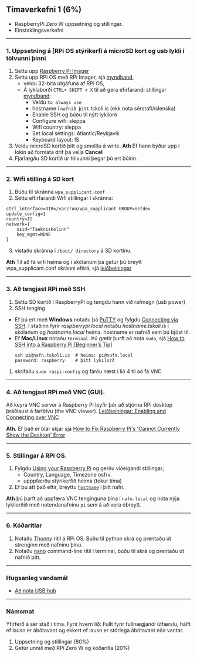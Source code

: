 ## Tímaverkefni 1 (6%)
- RaspberryPi Zero W uppsetning og stillingar.
- Einstaklingsverkefni

---

### 1. Uppsetning á [RPi OS stýrikerfi  á microSD kort og usb lykli í tölvunni þinni 
   1. Settu upp [Raspberry Pi Imager](https://www.raspberrypi.com/software/)
   1. Settu upp RPi OS með RPi Imager, sjá [myndband](https://www.youtube.com/watch?v=ntaXWS8Lk34), 
       - veldu 32-bita útgáfuna af RPi OS, 
       - Á lyklaborði `CTRL+ SHIFT + X` til að gera efirfarandi stillingar [myndband](https://www.youtube.com/watch?v=s93ss44C_yM):
          - Veldu `to always use`
          - hostname í `nafnið þitt`.tskoli.is (ekk nota sérstafi/íslenska)
          - Enable SSH og búðu til nýtt lykilorð 
          - Configure wifi: sleppa 
          - Wifi country: sleppa
          - Set local settings: Atlantic/Reykjavík
          - Keyboard layout: IS
   1. Veldu microSD kortið þitt og smelltu á write. **Ath** Ef hann býður upp í lokin að formata drif þá velja **Cancel**
   2. Fjarlægðu SD kortið úr tölvunni þegar þú ert búinn.

---

### 2. Wifi stilling á SD kort 

1. Búðu til skránna `wpa_supplicant.conf`
2. Settu eftirfarandi Wifi stillingar í skránna:
```
ctrl_interface=DIR=/var/run/wpa_supplicant GROUP=netdev
update_config=1
country=IS
network={
    ssid="Taekniskolinn"
    key_mgmt=NONE
}
```
3. vistaðu skránna í  `/boot/ directory` á SD kortinu.

**Ath** Til að fá wifi heima og í skólanum þá getur þú breytt wpa_supplicant.conf skránni eftirá, sjá [leiðbeiningar](https://github.com/VESM3/IOT/blob/main/Efni/wifi.md)

---

### 3. Að tengjast RPi með SSH 
1. Settu SD kortið í RaspberryPi og tengdu hann við rafmagn (usb power)
1. SSH tenging
  - Ef þú ert með **Windows** notaðu þá [PuTTY](https://www.putty.org/) og fylgdu [Connecting via SSH](https://www.tomshardware.com/reviews/raspberry-pi-headless-setup-how-to,6028.html#connecting-via-ssh). Í staðinn fyrir _raspberrypi.local_ notaðu _hostname.tskoli.is_ í skólanum og _hostname.local_ heima. hostname er nafnið sem þú bjóst til.
  - Ef **Mac/Linux**  notaðu `terminal`. Þú gætir þurft að nota `sudo`, sjá [How to SSH into a Raspberry Pi [Beginner’s Tip]](https://itsfoss.com/ssh-into-raspberry/)
      ```Linux
      ssh pi@nafn.tskoli.is  # heima: pi@nafn.local  
      password: raspberry    # þitt lykilorð
      ```  
1. skrifaðu `sudo raspi-config` og farðu næst í lið 4 til að fá VNC

---

### 4. Að tengjast RPi með VNC (GUI). 
Að keyra VNC server á Raspberry Pi leyfir þér að stjórna RPi desktop þráðlaust á fartölvu (the VNC viewer). [Leiðbeiningar: Enabling and Connecting over VNC](https://www.tomshardware.com/reviews/raspberry-pi-headless-setup-how-to,6028.html#enabling-and-connecting-over-vnc)

**Ath**. Ef það er blár skjár sjá [How to Fix Raspberry Pi's 'Cannot Currently Show the Desktop' Error](https://www.tomshardware.com/how-to/fix-cannot-currently-show-desktop-error-raspberry-pi)

---

### 5. Stillingar á RPi OS. 
   1. Fylgdu [Using your Raspberry Pi](https://projects.raspberrypi.org/en/projects/raspberry-pi-using/0) og gerðu viðeigandi stillingar; 
      - Country, Language, Timezone osfrv.
      - upppfærðu stýrikerfið heima (tekur tíma)
   1. Ef þú átt það eftir, breyttu [`hostname`](https://www.tomshardware.com/how-to/raspberry-pi-change-hostname) í þitt nafn.

**Ath** þú þarft að uppfæra VNC tenginguna þína í `nafn.local` og nota nýja lykilorðið með notendanafninu `pi` sem á að vera óbreytt.

---

### 6. Kóðaritlar 
   1. Notaðu [Thonny](https://thonny.org/) ritil á RPi OS. Búðu til python skrá og prentaðu út strenginn með nafninu þínu. 
   1. Notaðu [nano](https://www.nano-editor.org/) command-line ritil í terminal, búðu til skrá og prentaðu út nafnið þitt. 
   <!-- hjálp: https://cuny.manifoldapp.org/read/how-to-code-in-python-3/section/007210fd-623d-4dfe-8fcd-c87ef8a75405 --> 

---

### Hugsanleg vandamál
- [Að nota USB hub](https://www.raspberrypi.com/documentation/computers/raspberry-pi.html#interoperability-with-usb-3-0-hubs)

---


<!--

### Til að geta tengst RPi Zero með Ethernet yfir USB (virkar bara með Pi Zero)
Það þarf að gera eftirfarandi stillingar á microSD kortinu **áður** en þú notar RPi Zero W. Leiðbeiningar [myndband](https://youtu.be/XaTmG708Mss?t=185) og [vefgrein](https://www.tomshardware.com/reviews/raspberry-pi-headless-setup-how-to,6028.html#direct-usb-connection-pi-zero-zero-w-only),

1. settu usb lykilm með SD kortinu í tölvuna og opnaðu drif sem heitir `boot`.
1. Opnaðu skránna `config.txt` sem er í rótinni á microSD kortinu,
1. Bættu við `dtoverlay=dwc2` í enda skráarinnar og vistaðu skránna.
1. Opnaðu næst `cmdline.txt` og bættu við textanum ` modules-load=dwc2,g_ether` eftir orðinu `rootwait` það á að vera autt bil á milli og vistaðu skránna.
1. Settu microSD kortið í RPi Zero
1. Tengdu micro USB kapal við USB portið á RPi Zero (ekki PWR portið). _Við þetta keyrir `firstrun.sh` skrá á RPi_
1. **Ef Windows** Ef tölvan sér ekki RPi þá þarftu líklegast networkdriver, sjá [leiðbeiningar (myndband)](https://youtu.be/XaTmG708Mss?t=415)
   1. [USB Ethernet adapter Driver (rnds)](https://www.catalog.update.microsoft.com/Search.aspx?q=USB+RNDIS+Gadget)  
   1.  sjá optional drivers í windows update og veldu þar driverinn sem á að uppfæra
1. Til að tölvan leyfir þér að nota SSH í localhost, download and install [Bonjour Print Services](https://support.apple.com/kb/DL999?viewlocale=en_US&locale=en_US) from apple.com (if you have Windows)
1. Núna getur þú notað SSH til að stýra RPi (sjá næsta lið).

-->

### Námsmat
Yfirferð á sér stað í tíma. Fyrir hvern lið: Fullt fyrir fullnægjandi útfærslu, hálft ef lausn er ábótavant og ekkert ef lausn er stórlega ábótavant eða vantar.

1. Uppsetning og stillingar (80%)
1. Getur unnið með RPi Zero W og kóðaritla (20%)
